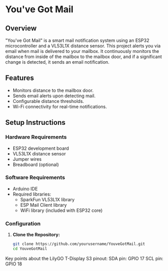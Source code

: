 # You've Got Mail

## Overview

"You've Got Mail" is a smart mail notification system using an ESP32 microcontroller and a VL53L1X distance sensor. This project alerts you via email when mail is delivered to your mailbox. It continuously monitors the distance from inside of the mailbox to the mailbox door, and if a significant change is detected, it sends an email notification.

## Features

- Monitors distance to the mailbox door.
- Sends email alerts upon detecting mail.
- Configurable distance thresholds.
- Wi-Fi connectivity for real-time notifications.

## Setup Instructions

### Hardware Requirements

- ESP32 development board
- VL53L1X distance sensor
- Jumper wires
- Breadboard (optional)

### Software Requirements

- Arduino IDE
- Required libraries:
  - SparkFun VL53L1X library
  - ESP Mail Client library
  - WiFi library (included with ESP32 core)

### Configuration

1. **Clone the Repository:**
   ```bash
   git clone https://github.com/yourusername/YouveGotMail.git
   cd YouveGotMail

  Key points about the LilyGO T-Display S3 pinout:
    SDA pin: GPIO 17
    SCL pin: GPIO 18
